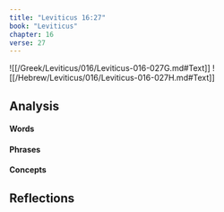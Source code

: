 ```yaml
---
title: "Leviticus 16:27"
book: "Leviticus"
chapter: 16
verse: 27
---
```

![[/Greek/Leviticus/016/Leviticus-016-027G.md#Text]]
![[/Hebrew/Leviticus/016/Leviticus-016-027H.md#Text]]

## Analysis

#### Words

#### Phrases

#### Concepts

## Reflections
